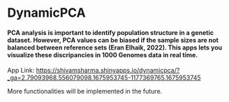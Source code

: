 # DynamicPCA

#### PCA analysis is important to identify population structure in a genetic dataset. However, PCA values can be biased if the sample sizes are not balanced between reference sets (Eran Elhaik, 2022). This apps lets you visualize these discripancies in 1000 Genomes data in real time.

App Link: https://shivamsharma.shinyapps.io/dynamicpca/?_ga=2.79093968.556079098.1675953745-1177369765.1675953745

More functionalities will be implemented in the future.

